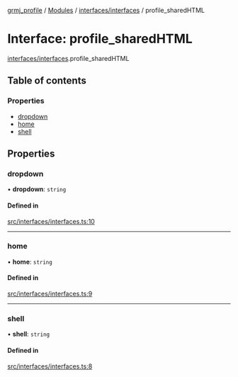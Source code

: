 [grmj_profile](../README.md) / [Modules](../modules.md) / [interfaces/interfaces](../modules/interfaces_interfaces.md) / profile\_sharedHTML

# Interface: profile\_sharedHTML

[interfaces/interfaces](../modules/interfaces_interfaces.md).profile_sharedHTML

## Table of contents

### Properties

- [dropdown](interfaces_interfaces.profile_sharedHTML.md#dropdown)
- [home](interfaces_interfaces.profile_sharedHTML.md#home)
- [shell](interfaces_interfaces.profile_sharedHTML.md#shell)

## Properties

### dropdown

• **dropdown**: `string`

#### Defined in

[src/interfaces/interfaces.ts:10](https://github.com/Gordon2735/grmj_profile/blob/1239e9c/src/interfaces/interfaces.ts#L10)

___

### home

• **home**: `string`

#### Defined in

[src/interfaces/interfaces.ts:9](https://github.com/Gordon2735/grmj_profile/blob/1239e9c/src/interfaces/interfaces.ts#L9)

___

### shell

• **shell**: `string`

#### Defined in

[src/interfaces/interfaces.ts:8](https://github.com/Gordon2735/grmj_profile/blob/1239e9c/src/interfaces/interfaces.ts#L8)
